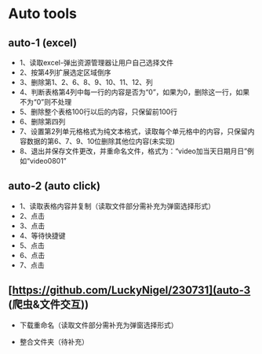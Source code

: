 # Auto tools 
## auto-1  (excel)
* 1、读取excel-弹出资源管理器让用户自己选择文件 
* 2、按第4列扩展选定区域倒序 
* 3、删除第1、2、6、8、9、10、11、12、列 
* 4、判断表格第4列中每一行的内容是否为“0”，如果为0，删除这一行，如果不为“0”则不处理 
* 5、删除整个表格100行以后的内容，只保留前100行 
* 6、删除第四列 
* 7、设置第2列单元格格式为纯文本格式，读取每个单元格中的内容，只保留内容数据的第6、7、9、10位删除其他位内容(未实现) 
* 8、退出并保存文件更改，并重命名文件，格式为：“video加当天日期月日”例如“video0801”

## auto-2  (auto click)
* 1、读取表格内容并复制（读取文件部分需补充为弹窗选择形式） 
* 2、点击 
* 3、点击 
* 4、等待快捷键 
* 5、点击 
* 6、点击 
* 7、点击

## [https://github.com/LuckyNigel/230731](auto-3   (爬虫&文件交互))
* 下载重命名（读取文件部分需补充为弹窗选择形式）
- 整合文件夹（待补充）